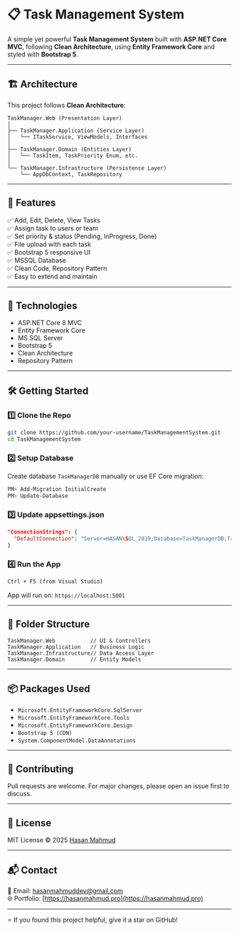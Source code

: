 
# 📋 Task Management System

A simple yet powerful **Task Management System** built with **ASP.NET Core MVC**, following **Clean Architecture**, using **Entity Framework Core** and styled with **Bootstrap 5**.

---

## 🏗 Architecture

This project follows **Clean Architecture**:

```
TaskManager.Web (Presentation Layer)
│
├── TaskManager.Application (Service Layer)
│   └── ITaskService, ViewModels, Interfaces
│
├── TaskManager.Domain (Entities Layer)
│   └── TaskItem, TaskPriority Enum, etc.
│
└── TaskManager.Infrastructure (Persistence Layer)
    └── AppDbContext, TaskRepository
```

---

## 🚀 Features

✅ Add, Edit, Delete, View Tasks  
✅ Assign task to users or team  
✅ Set priority & status (Pending, InProgress, Done)  
✅ File upload with each task  
✅ Bootstrap 5 responsive UI  
✅ MSSQL Database  
✅ Clean Code, Repository Pattern  
✅ Easy to extend and maintain  

---

## 🧰 Technologies

- ASP.NET Core 8 MVC
- Entity Framework Core
- MS SQL Server
- Bootstrap 5
- Clean Architecture
- Repository Pattern

---

## 🛠 Getting Started

### 1️⃣ Clone the Repo

```bash
git clone https://github.com/your-username/TaskManagementSystem.git
cd TaskManagementSystem
```

### 2️⃣ Setup Database

Create database `TaskManagerDB` manually or use EF Core migration:

```bash
PM> Add-Migration InitialCreate
PM> Update-Database
```

### 3️⃣ Update appsettings.json

```json
"ConnectionStrings": {
  "DefaultConnection": "Server=HASAN\SQL_2019;Database=TaskManagerDB;Trusted_Connection=True;MultipleActiveResultSets=True;TrustServerCertificate=True"
}
```

### 4️⃣ Run the App

```bash
Ctrl + F5 (from Visual Studio)
```

App will run on: `https://localhost:5001`

---

## 📁 Folder Structure

```
TaskManager.Web           // UI & Controllers
TaskManager.Application   // Business Logic
TaskManager.Infrastructure// Data Access Layer
TaskManager.Domain        // Entity Models
```

---

## 📦 Packages Used

- `Microsoft.EntityFrameworkCore.SqlServer`
- `Microsoft.EntityFrameworkCore.Tools`
- `Microsoft.EntityFrameworkCore.Design`
- `Bootstrap 5 (CDN)`
- `System.ComponentModel.DataAnnotations`

---

## 🤝 Contributing

Pull requests are welcome. For major changes, please open an issue first to discuss.

---

## 📄 License

MIT License © 2025 [Hasan Mahmud](https://github.com/HasanMahmudDev)

---

## 📬 Contact

📧 Email: hasanmahmuddev@gmail.com  
🌐 Portfolio: [https://hasanmahmud.pro](https://hasanmahmud.pro)

---

⭐ If you found this project helpful, give it a star on GitHub!
